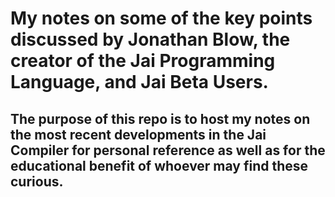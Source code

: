 # My notes on some of the key points discussed by Jonathan Blow, the creator of the Jai Programming Language, and Jai Beta Users.

## The purpose of this repo is to host my notes on the most recent developments in the Jai Compiler for personal reference as well as for the educational benefit of whoever may find these curious.
